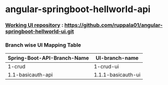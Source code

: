 # angular-springboot-hellworld-api

### [Working UI repository](https://github.com/ruppala01/angular-springboot-hellworld-ui.git) : https://github.com/ruppala01/angular-springboot-hellworld-ui.git

### Branch wise UI Mapping Table

Spring-Boot-API-Branch-Name | UI-branch-name
----------------------------|---------------
1-crud | 1-crud-ui
1.1-basicauth-api| 1.1.1-basicauth-ui



